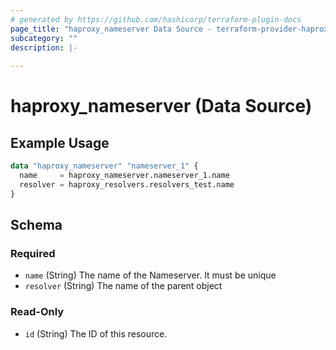 ```yaml
---
# generated by https://github.com/hashicorp/terraform-plugin-docs
page_title: "haproxy_nameserver Data Source - terraform-provider-haproxy"
subcategory: ""
description: |-
  
---
```


# haproxy_nameserver (Data Source)



## Example Usage

```terraform
data "haproxy_nameserver" "nameserver_1" {
  name     = haproxy_nameserver.nameserver_1.name
  resolver = haproxy_resolvers.resolvers_test.name
}
```

<!-- schema generated by tfplugindocs -->
## Schema

### Required

- `name` (String) The name of the Nameserver. It must be unique
- `resolver` (String) The name of the parent object

### Read-Only

- `id` (String) The ID of this resource.

